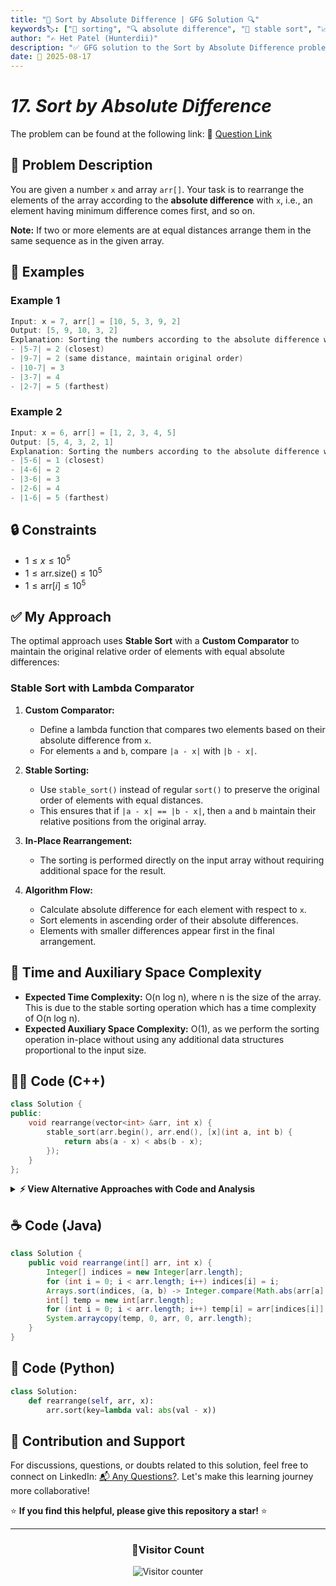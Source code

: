 ```yaml
---
title: "📏 Sort by Absolute Difference | GFG Solution 🔍"
keywords🏷️: ["📏 sorting", "🔍 absolute difference", "📍 stable sort", "📈 custom comparator", "📘 GFG", "🏁 competitive programming", "📚 DSA"]
author: "✍️ Het Patel (Hunterdii)"
description: "✅ GFG solution to the Sort by Absolute Difference problem: rearrange array elements based on their absolute difference from a target value using stable sorting technique. 🚀"
date: 📅 2025-08-17
---
```


# *17. Sort by Absolute Difference*

The problem can be found at the following link: 🔗 [Question Link](https://www.geeksforgeeks.org/problems/sort-by-absolute-difference-1587115621/1)

## **🧩 Problem Description**

You are given a number `x` and array `arr[]`. Your task is to rearrange the elements of the array according to the **absolute difference** with `x`, i.e., an element having minimum difference comes first, and so on.

**Note:** If two or more elements are at equal distances arrange them in the same sequence as in the given array.

## **📘 Examples**

### Example 1

```cpp
Input: x = 7, arr[] = [10, 5, 3, 9, 2]
Output: [5, 9, 10, 3, 2]
Explanation: Sorting the numbers according to the absolute difference with 7:
- |5-7| = 2 (closest)
- |9-7| = 2 (same distance, maintain original order)
- |10-7| = 3
- |3-7| = 4
- |2-7| = 5 (farthest)
```

### Example 2

```cpp
Input: x = 6, arr[] = [1, 2, 3, 4, 5]
Output: [5, 4, 3, 2, 1]
Explanation: Sorting the numbers according to the absolute difference with 6:
- |5-6| = 1 (closest)
- |4-6| = 2
- |3-6| = 3
- |2-6| = 4
- |1-6| = 5 (farthest)
```

## **🔒 Constraints**

* $1 \le x \le 10^5$
* $1 \le \text{arr.size()} \le 10^5$
* $1 \le \text{arr}[i] \le 10^5$

## **✅ My Approach**

The optimal approach uses **Stable Sort** with a **Custom Comparator** to maintain the original relative order of elements with equal absolute differences:

### **Stable Sort with Lambda Comparator**

1. **Custom Comparator:**
   * Define a lambda function that compares two elements based on their absolute difference from `x`.
   * For elements `a` and `b`, compare `|a - x|` with `|b - x|`.

2. **Stable Sorting:**
   * Use `stable_sort()` instead of regular `sort()` to preserve the original order of elements with equal distances.
   * This ensures that if `|a - x| == |b - x|`, then `a` and `b` maintain their relative positions from the original array.

3. **In-Place Rearrangement:**
   * The sorting is performed directly on the input array without requiring additional space for the result.

4. **Algorithm Flow:**
   * Calculate absolute difference for each element with respect to `x`.
   * Sort elements in ascending order of their absolute differences.
   * Elements with smaller differences appear first in the final arrangement.

## 📝 Time and Auxiliary Space Complexity

* **Expected Time Complexity:** O(n log n), where n is the size of the array. This is due to the stable sorting operation which has a time complexity of O(n log n).
* **Expected Auxiliary Space Complexity:** O(1), as we perform the sorting operation in-place without using any additional data structures proportional to the input size.

## **🧑‍💻 Code (C++)**

```cpp
class Solution {
public:
    void rearrange(vector<int> &arr, int x) {
        stable_sort(arr.begin(), arr.end(), [x](int a, int b) {
            return abs(a - x) < abs(b - x);
        });
    }
};
```

<details>
<summary><b>⚡ View Alternative Approaches with Code and Analysis</b></summary>

## 📊 **2️⃣ Custom Comparison with Pair Approach**

### 💡 Algorithm Steps:

1. Create pairs of (distance, original_index) to maintain stability manually.
2. Sort based on distance from target value x.
3. Extract elements in the new sorted order.
4. Copy back to original array maintaining relative order for equal distances.

```cpp
class Solution {
public:
    void rearrange(vector<int> &arr, int x) {
        vector<pair<int, int>> pairs;
        for (int i = 0; i < arr.size(); i++) {
            pairs.push_back({abs(arr[i] - x), i});
        }
        sort(pairs.begin(), pairs.end());
        vector<int> temp(arr.size());
        for (int i = 0; i < arr.size(); i++) {
            temp[i] = arr[pairs[i].second];
        }
        arr = temp;
    }
};
```

### 📝 **Complexity Analysis:**

* **Time:** ⏱️ O(n log n) - Due to sorting operation
* **Auxiliary Space:** 💾 O(n) - Extra space for pairs and temporary array

### ✅ **Why This Approach?**

* Maintains stability explicitly through index tracking
* Clear separation of distance calculation and sorting logic
* Easy to debug and understand the sorting process

## 📊 **3️⃣ Counting Sort for Limited Range**

### 💡 Algorithm Steps:

1. Calculate maximum possible distance in the array.
2. Use counting sort if distance range is reasonable (≤ 10^6).
3. Count frequency of each distance value.
4. Reconstruct array by iterating through distances in ascending order.

```cpp
class Solution {
public:
    void rearrange(vector<int> &arr, int x) {
        int maxDist = 0;
        for (int val : arr) maxDist = max(maxDist, abs(val - x));
        if (maxDist > 1000000) {
            stable_sort(arr.begin(), arr.end(), [x](int a, int b) {
                return abs(a - x) < abs(b - x);
            });
            return;
        }
        vector<vector<int>> buckets(maxDist + 1);
        for (int val : arr) buckets[abs(val - x)].push_back(val);
        int idx = 0;
        for (auto& bucket : buckets) {
            for (int val : bucket) arr[idx++] = val;
        }
    }
};
```

### 📝 **Complexity Analysis:**

* **Time:** ⏱️ O(n + k) where k is max distance - Linear when k is small
* **Auxiliary Space:** 💾 O(n + k) - Buckets and temporary storage

### ✅ **Why This Approach?**

* Optimal for small distance ranges
* Linear time complexity when applicable
* Natural stability preservation within buckets


## 📊 **4️⃣ Bucket Sort with Distance Grouping**

### 💡 Algorithm Steps:

1. Create buckets for each possible distance value (0 to max_distance).
2. Place elements into appropriate buckets based on their absolute difference from x.
3. Concatenate buckets in order to get the final sorted array.
4. Natural stability preservation since elements are added to buckets in original order.

```cpp
class Solution {
public:
    void rearrange(vector<int> &arr, int x) {
        map<int, vector<int>> buckets;
        for (int val : arr) {
            buckets[abs(val - x)].push_back(val);
        }
        int idx = 0;
        for (auto& [distance, elements] : buckets) {
            for (int val : elements) {
                arr[idx++] = val;
            }
        }
    }
};
```

### 📝 **Complexity Analysis:**

* **Time:** ⏱️ O(n + k log k) where k is unique distances
* **Auxiliary Space:** 💾 O(n) - Bucket storage

### ✅ **Why This Approach?**

* Natural grouping by distance
* Automatic stability within buckets
* Clean and intuitive implementation

## 🆚 **🔍 Comparison of Approaches**

| 🚀 **Approach**                    | ⏱️ **Time Complexity** | 💾 **Space Complexity** | ✅ **Pros**                        | ⚠️ **Cons**                           |
| ---------------------------------- | ---------------------- | ----------------------- | --------------------------------- | ------------------------------------- |
| 🏷️ **Stable Sort Lambda**         | 🟢 O(n log n)          | 🟢 O(1)                 | 🚀 Optimal and concise            | 🔧 Relies on STL stability           |
| 🔍 **Pair-Based**                 | 🟢 O(n log n)          | 🟡 O(n)                 | 📖 Explicit stability control    | 💾 Extra space required              |
| 📊 **Counting Sort**              | 🟢 O(n + k)            | 🟡 O(n + k)             | 🎯 Linear for small ranges        | 🐌 Poor for large distance ranges    |
| 🪣 **Bucket Sort**                | 🟡 O(n + k log k)      | 🟡 O(n)                 | 🎯 Natural grouping               | 💾 Extra space for buckets           |

### 🏆 **Best Choice Recommendation**

| 🎯 **Scenario**                                    | 🎖️ **Recommended Approach**          | 🔥 **Performance Rating** |
| -------------------------------------------------- | ------------------------------------- | ------------------------- |
| 🏅 **General optimal solution**                      | 🥇 **Stable Sort Lambda**            | ★★★★★                     |
| 📖 **Need explicit stability control**               | 🥈 **Pair-Based**                    | ★★★★☆                     |
| 🔧 **Small distance ranges**                        | 🥉 **Counting Sort**                 | ★★★★☆                     |
| 📊 **Educational/Learning purposes**                 | 🏅 **Bucket Sort**                   | ★★★★☆                     |

</details>

## **☕ Code (Java)**

```java
class Solution {
    public void rearrange(int[] arr, int x) {
        Integer[] indices = new Integer[arr.length];
        for (int i = 0; i < arr.length; i++) indices[i] = i;
        Arrays.sort(indices, (a, b) -> Integer.compare(Math.abs(arr[a] - x), Math.abs(arr[b] - x)));
        int[] temp = new int[arr.length];
        for (int i = 0; i < arr.length; i++) temp[i] = arr[indices[i]];
        System.arraycopy(temp, 0, arr, 0, arr.length);
    }
}
```

## **🐍 Code (Python)**

```python
class Solution:
    def rearrange(self, arr, x):
        arr.sort(key=lambda val: abs(val - x))
```

## 🧠 Contribution and Support

For discussions, questions, or doubts related to this solution, feel free to connect on LinkedIn: [📬 Any Questions?](https://www.linkedin.com/in/patel-hetkumar-sandipbhai-8b110525a/). Let's make this learning journey more collaborative!

⭐ **If you find this helpful, please give this repository a star!** ⭐

---

<div align="center">
  <h3><b>📍Visitor Count</b></h3>
</div>

<p align="center">
  <img src="https://visitor-badge.laobi.icu/badge?page_id=Hunterdii.GeeksforGeeks-POTD" alt="Visitor counter" />
</p>
